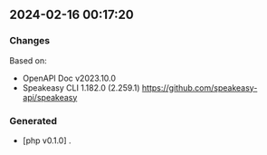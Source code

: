 

## 2024-02-16 00:17:20
### Changes
Based on:
- OpenAPI Doc v2023.10.0 
- Speakeasy CLI 1.182.0 (2.259.1) https://github.com/speakeasy-api/speakeasy
### Generated
- [php v0.1.0] .